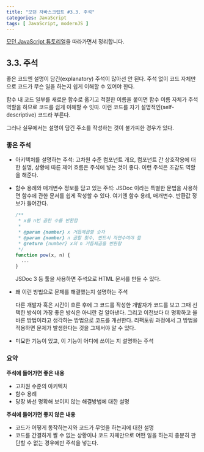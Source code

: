 ```yaml
---
title: "모던 자바스크립트 #3.3. 주석"
categories: JavaScript
tags: [ JavaScript, modernJS ]
---
```


[모던 JavaScript 튜토리얼](https://ko.javascript.info/)을 따라가면서 정리합니다.

## 3.3. 주석

좋은 코드엔 설명이 담긴(explanatory) 주석이 많아선 안 된다. 주석 없이 코드 자체만으로 코드가 무슨 일을 하는지 쉽게 이해할 수 있어야 한다.

함수 내 코드 일부를 새로운 함수로 옮기고 적절한 이름을 붙이면 함수 이름 자체가 주석 역할을 하므로 코드를 쉽게 이해할 수 잇따. 이런 코드를 자기 설명적인(self-descriptive) 코드라 부른다.

그러나 실무에서는 설명이 담긴 주소를 작성하는 것이 불가피한 경우가 있다. 

### 좋은 주석

- 아키텍처를 설명하는 주석: 고차원 수준 컴포넌트 개요, 컴포넌트 간 상호작용에 대한 설명, 상황에 따른 제어 흐름은 주석에 넣는 것이 좋다. 이런 주석은 조감도 역할을 해준다.

- 함수 용례와 매개변수 정보를 담고 있는 주석: JSDoc 이라는 특별한 문법을 사용하면 함수에 관한 문서를 쉽게 작성할 수 있다. 여기엔 함수 용례, 매개변수. 반환값 정보가 들어간다.

  ```js
  /**
   * x를 n번 곱한 수를 반환함
   *
   * @param {number} x 거듭제곱할 숫자
   * @param {number} n 곱할 횟수, 반드시 자연수여야 함
   * @return {number} x의 n 거듭제곱을 반환함
   */
  function pow(x, n) {
    ...
  }
  ```

  JSDoc 3 등 툴을 사용하면 주석으로 HTML 문서를 만들 수 있다.

- 왜 이런 방법으로 문제를 해결했는지 설명하는 주석

  다른 개발자 혹은 시간이 흐른 후에 그 코드를 작성한 개발자가 코드를 보고 그때 선택한 방식이 가장 좋은 방식은 아니란 걸 알아낸다. 그리고 이전보다 더 명확하고 올바른 방법이라고 생각하는 방법으로 코드를 개선한다. 리팩토링 과정에서 그 방법을 적용하면 문제가 발생한다는 것을 그제서야 알 수 있다. 

- 미묘한 기능이 있고, 이 기능이 어디에 쓰이는 지 설명하는 주석

### 요약

**주석에 들어가면 좋은 내용**

- 고차원 수준의 아키텍처
- 함수 용례
- 당장 봐선 명확해 보이지 않는 해결방법에 대한 설명

**주석에 들어가면 좋지 않은 내용**

- 코드가 어떻게 동작하는지와 코드가 무엇을 하는지에 대한 설명
- 코드를 간결하게 짤 수 없는 상황이나 코드 자체만으로 어떤 일을 하는지 충분히 판단할 수 없는 경우에만 주석을 넣는다. 

